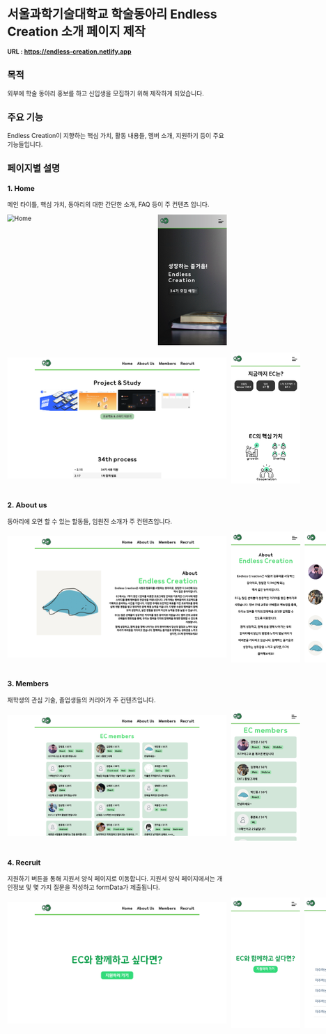 # 서울과학기술대학교 학술동아리 Endless Creation 소개 페이지 제작

**URL : https://endless-creation.netlify.app**
## 목적
외부에 학술 동아리 홍보를 하고 신입생을 모집하기 위해 제작하게 되었습니다.

## 주요 기능
Endless Creation이 지향하는 핵심 가치, 활동 내용들, 멤버 소개, 지원하기 등이 주요 기능들입니다.

## 페이지별 설명
### 1. Home
메인 타이틀, 핵심 가치, 동아리의 대한 간단한 소개, FAQ 등이 주 컨텐츠 입니다.
<div style="display: flex; gap: 10px; flex-direction: row;">
    <img src="README_image/Home1.png" alt="Home" style="object-fit: contain; height:auto; width: min(550px, 100%);">
    <img src="README_image/Home1_mobile.png" alt="Home" style="object-fit: contain;height:300px;"> 
</div>
<br>

<div style="display: flex; gap: 10px; flex-direction: row;">
    <img src="README_image/Home2.png" alt="Home" style="object-fit: contain; height:auto; width: min(550px, 100%);">
    <img src="README_image/Home2_mobile.png" alt="Home" style="object-fit: contain;height:300px;">  
</div>
<br>

### 2. About us
동아리에 오면 할 수 있는 할동들, 임원진 소개가 주 컨텐츠입니다.
<div style="display: flex; gap: 10px; flex-direction: row;">
    <img src="README_image/Aboutus.png" alt="Aboutus" style="object-fit: contain; height:auto; width: min(550px, 100%);">
    <img src="README_image/Aboutus_mobile1.png" alt="Aboutus" style="object-fit: contain;height:300px;">
    <img src="README_image/Aboutus_mobile2.png" alt="Aboutus" style="object-fit: contain;height:300px;">  
</div>
<br>

### 3. Members
재학생의 관심 기술, 졸업생들의 커리어가 주 컨텐츠입니다.
<div style="display: flex; gap: 10px; flex-direction: row;">
    <img src="README_image/Members.png" alt="Members" style="object-fit: contain; height:auto; width: min(550px, 100%);">
    <img src="README_image/Members_mobile.png" alt="Members" style="object-fit: contain;height:300px;">  
</div>
<br>

### 4. Recruit
지원하기 버튼을 통해 지원서 양식 페이지로 이동합니다. 지원서 양식 페이지에서는 개인정보 및 몇 가지 질문을 작성하고 formData가 제출됩니다.

<div style="display: flex; gap: 10px; flex-direction: row;">
    <img src="README_image/Recruit.png" alt="Recruit" style="object-fit: contain; height:auto; width: min(550px, 100%);">
    <img src="README_image/Recruit_mobile1.png" alt="Recruit" style="object-fit: contain;height:300px;">
    <img src="README_image/Recruit_mobile2.png" alt="Recruit" style="object-fit: contain;height:300px;">
</div>
